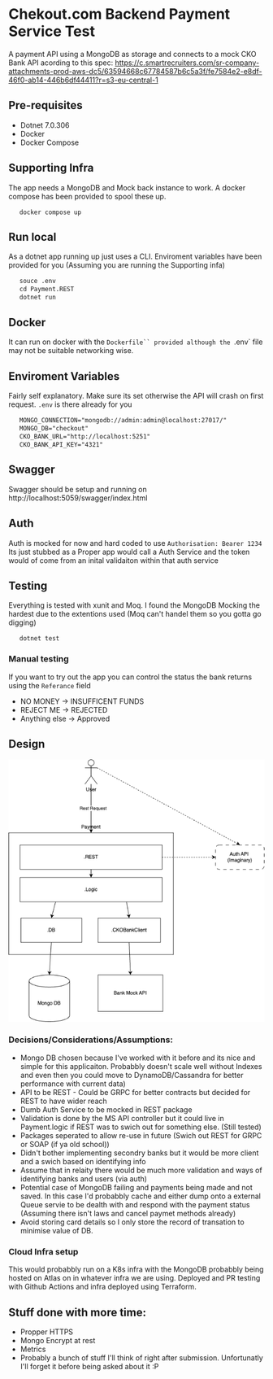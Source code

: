 # Chekout.com Backend Payment Service Test
A payment API using a MongoDB as storage and connects to a mock CKO Bank API acording to this spec: https://c.smartrecruiters.com/sr-company-attachments-prod-aws-dc5/63594668c67784587b6c5a3f/fe7584e2-e8df-46f0-ab14-446b6df44411?r=s3-eu-central-1

## Pre-requisites
- Dotnet 7.0.306
- Docker
- Docker Compose

## Supporting Infra
The app needs a MongoDB and Mock back instance to work. A docker compose has been provided to spool these up.

       docker compose up

## Run local
As a dotnet app running up just uses a CLI. Enviroment variables have been provided for you (Assuming you are running the Supporting infa)

       souce .env
       cd Payment.REST
       dotnet run


## Docker
It can run on docker with the `Dockerfile`` provided although the `.env` file may not be suitable networking wise.

## Enviroment Variables
Fairly self explanatory. Make sure its set otherwise the API will crash on first request. `.env` is there already for you

       MONGO_CONNECTION="mongodb://admin:admin@localhost:27017/"
       MONGO_DB="checkout"
       CKO_BANK_URL="http://localhost:5251"
       CKO_BANK_API_KEY="4321"

## Swagger
Swagger should be setup and running on http://localhost:5059/swagger/index.html

## Auth
Auth is mocked for now and hard coded to use `Authorisation: Bearer 1234` Its just stubbed as a Proper app would call a Auth Service and the token would of come from an inital validaiton within that auth service


## Testing
Everything is tested with xunit and Moq. I found the MongoDB Mocking the hardest due to the extentions used (Moq can't handel them so you gotta go digging)

       dotnet test

### Manual testing
If you want to try out the app you can control the status the bank returns using the `Referance` field
- NO MONEY -> INSUFFICENT FUNDS
- REJECT ME -> REJECTED
- Anything else -> Approved

## Design

![Design](./ReadmeAssets/Design.png "Design")


### Decisions/Considerations/Assumptions:

 - Mongo DB chosen because I've worked with it before and its nice and simple for this applicaiton. Probabbly doesn't scale well without Indexes and even then you could move to DynamoDB/Cassandra for better performance with current data)
 - API to be REST - Could be GRPC for better contracts but decided for REST to have wider reach
 - Dumb Auth Service to be mocked in REST package
 - Validation is done by the MS API controller but it could live in Payment.logic if REST was to swich out for something else. (Still tested)
 - Packages seperated to allow re-use in future (Swich out REST for GRPC or SOAP (if ya old school))
 - Didn't bother implementing secondry banks but it would be more client and a swich based on identifying info
 - Assume that in relaity there would be much more validation and ways of identifying banks and users (via auth)
 - Potential case of MongoDB failing and payments being made and not saved. In this case I'd probabbly cache and either dump onto a external Queue servie to be dealth with and respond with the payment status (Assuming there isn't laws and cancel paymet methods already)
 - Avoid storing card details so I only store the record of transation to minimise value of DB.


### Cloud Infra setup
This would probabbly run on a K8s infra with the MongoDB probabbly being hosted on Atlas on in whatever infra we are using. Deployed and PR testing with Github Actions and infra deployed using Terraform.

## Stuff done with more time:

- Propper HTTPS
- Mongo Encrypt at rest
- Metrics
- Probably a bunch of stuff I'll think of right after submission. Unfortunatly I'll forget it before being asked about it :P